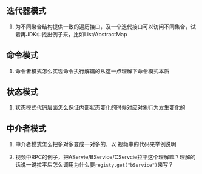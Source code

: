 

## 迭代器模式

1. 为不同聚合结构提供一致的遍历接口，及一个迭代接口可以访问不同集合，试着再JDK中找出例子来，比如List/AbstractMap

## 命令模式

1. 命令者模式怎么实现命令执行解耦的从这一点理解下命令模式本质

## 状态模式

1. 状态模式代码层面怎么保证内部状态变化的时候对应对象行为发生变化的

## 中介者模式

1. 中介者模式怎么把多对多变成一对多的，以 视频中的代码来举例说明

2. 视频中RPC的例子，把AServie/BService/CServcie拉平这个理解嘛？理解的话说一说拉平后怎么调用为什么要`registy.get("bService")`来写？